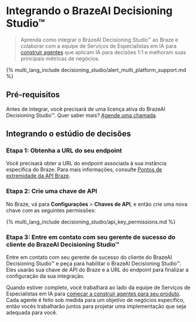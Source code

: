 # Integrando o BrazeAI Decisioning Studio™

> Aprenda como integrar o BrazeAI Decisioning Studio™ ao Braze e colaborar com a equipe de Serviços de Especialistas em IA para [construir agentes]({{site.baseurl}}/user_guide/brazeai/decisioning_studio/building_agents) que aplicam IA para decisões 1:1 e melhoram suas principais métricas de negócios.

{% multi_lang_include decisioning_studio/alert_multi_platform_support.md %}

## Pré-requisitos

Antes de integrar, você precisará de uma licença ativa do BrazeAI Decisioning Studio™. Quer saber mais? [Agende uma chamada](https://www.braze.com/get-started/).

## Integrando o estúdio de decisões

### Etapa 1: Obtenha a URL do seu endpoint

Você precisará obter a URL do endpoint associada à sua instância específica do Braze. Para mais informações, consulte [Pontos de extremidade da API Braze]({{site.baseurl}}/developer_guide/rest_api/basics/#endpoints).

### Etapa 2: Crie uma chave de API

No Braze, vá para **Configurações** > **Chaves de API**, e então crie uma nova chave com as seguintes permissões:

{% multi_lang_include decisioning_studio/api_key_permissions.md %}

### Etapa 3: Entre em contato com seu gerente de sucesso do cliente do BrazeAI Decisioning Studio™

Entre em contato com seu gerente de sucesso do cliente do BrazeAI Decisioning Studio™ e peça para habilitar o BrazeAI Decisioning Studio™. Eles usarão sua chave de API do Braze e a URL do endpoint para finalizar a configuração da sua integração.

Quando estiver completo, você trabalhará ao lado da equipe de Serviços de Especialistas em IA para [começar a construir agentes para seu produto]({{site.baseurl}}/user_guide/brazeai/decisioning_studio/building_agents). Cada agente é feito sob medida para um objetivo de negócios específico, então vocês trabalharão juntos para projetar uma implementação que seja adequada para você.
